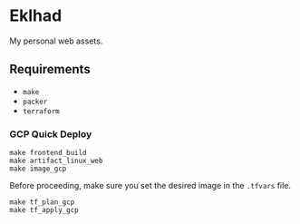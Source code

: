 # Eklhad

My personal web assets.

## Requirements

- `make`
- `packer`
- `terraform`


### GCP Quick Deploy

```
make frontend_build
make artifact_linux_web
make image_gcp
```

Before proceeding, make sure you set the desired image in the `.tfvars` file.

```
make tf_plan_gcp
make tf_apply_gcp
```